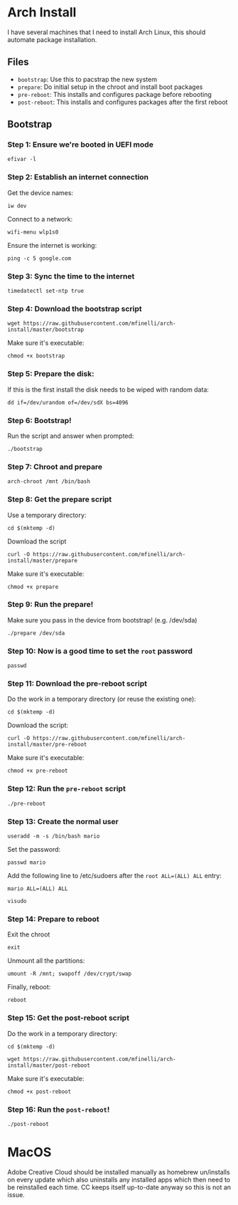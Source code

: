 # Arch Install

I have several machines that I need to install Arch Linux, this should automate
package installation.

## Files

* `bootstrap`: Use this to pacstrap the new system
* `prepare`: Do initial setup in the chroot and install boot packages
* `pre-reboot`: This installs and configures package before rebooting
* `post-reboot`: This installs and configures packages after the first reboot

## Bootstrap

### Step 1: Ensure we're booted in UEFI mode

```shell
efivar -l
```

### Step 2: Establish an internet connection

Get the device names:

```shell
iw dev
```

Connect to a network:

```shell
wifi-menu wlp1s0
```

Ensure the internet is working:

```shell
ping -c 5 google.com
```

### Step 3: Sync the time to the internet

```shell
timedatectl set-ntp true
```

### Step 4: Download the bootstrap script

```shell
wget https://raw.githubusercontent.com/mfinelli/arch-install/master/bootstrap
```

Make sure it's executable:

```shell
chmod +x bootstrap
```

### Step 5: Prepare the disk:

If this is the first install the disk needs to be wiped with random data:

```shell
dd if=/dev/urandom of=/dev/sdX bs=4096
```

### Step 6: Bootstrap!

Run the script and answer when prompted:

```shell
./bootstrap
```

### Step 7: Chroot and prepare

```shell
arch-chroot /mnt /bin/bash
```

### Step 8: Get the prepare script

Use a temporary directory:

```shell
cd $(mktemp -d)
```

Download the script

```shell
curl -O https://raw.githubusercontent.com/mfinelli/arch-install/master/prepare
```

Make sure it's executable:

```shell
chmod +x prepare
```

### Step 9: Run the prepare!

Make sure you pass in the device from bootstrap! (e.g. /dev/sda)

```shell
./prepare /dev/sda
```

### Step 10: Now is a good time to set the `root` password

```shell
passwd
```

### Step 11: Download the pre-reboot script

Do the work in a temporary directory (or reuse the existing one):

```shell
cd $(mktemp -d)
```

Download the script:

```shell
curl -O https://raw.githubusercontent.com/mfinelli/arch-install/master/pre-reboot
```

Make sure it's executable:

```shell
chmod +x pre-reboot
```

### Step 12: Run the `pre-reboot` script

```shell
./pre-reboot
```

### Step 13: Create the normal user

```shell
useradd -m -s /bin/bash mario
```

Set the password:

```shell
passwd mario
```

Add the following line to /etc/sudoers after the `root ALL=(ALL) ALL` entry:

```
mario ALL=(ALL) ALL
```

```shell
visudo
```

### Step 14: Prepare to reboot

Exit the chroot

```shell
exit
```

Unmount all the partitions:

```shell
umount -R /mnt; swapoff /dev/crypt/swap
```

Finally, reboot:

```shell
reboot
```

### Step 15: Get the post-reboot script

Do the work in a temporary directory:

```shell
cd $(mktemp -d)
```

```shell
wget https://raw.githubusercontent.com/mfinelli/arch-install/master/post-reboot
```

Make sure it's executable:

```shell
chmod +x post-reboot
```

### Step 16: Run the `post-reboot`!

```shell
./post-reboot
```
# MacOS

Adobe Creative Cloud should be installed manually as homebrew un/installs on
every update which also uninstalls any installed apps which then need to be
reinstalled each time. CC keeps itself up-to-date anyway so this is not an
issue.
